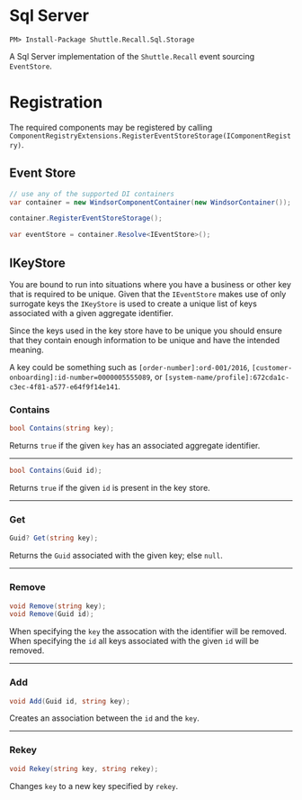 # Sql Server

```
PM> Install-Package Shuttle.Recall.Sql.Storage
```

A Sql Server implementation of the `Shuttle.Recall` event sourcing `EventStore`.

# Registration

The required components may be registered by calling `ComponentRegistryExtensions.RegisterEventStoreStorage(IComponentRegistry)`.

## Event Store

``` c#
// use any of the supported DI containers
var container = new WindsorComponentContainer(new WindsorContainer());

container.RegisterEventStoreStorage();

var eventStore = container.Resolve<IEventStore>();
```

## IKeyStore

You are bound to run into situations where you have a business or other key that is required to be unique.  Given that the `IEventStore` makes use of only surrogate keys the `IKeyStore` is used to create a unique list of keys associated with a given aggregate identifier.

Since the keys used in the key store have to be unique you should ensure that they contain enough information to be unique and have the intended meaning.

A key could be something such as `[order-number]:ord-001/2016`, `[customer-onboarding]:id-number=0000005555089`, or `[system-name/profile]:672cda1c-c3ec-4f81-a577-e64f9f14e141`.

### Contains

``` c#
bool Contains(string key);
```

Returns `true` if the given `key` has an associated aggregate identifier.

---
``` c#
bool Contains(Guid id);
```

Returns `true` if the given `id` is present in the key store.

---
### Get

``` c#
Guid? Get(string key);
```

Returns the `Guid` associated with the given key; else `null`.

---
### Remove

``` c#
void Remove(string key);
void Remove(Guid id);
```

When specifying the `key` the assocation with the identifier will be removed.  When specifying the `id` all keys associated with the given `id` will be removed.

---
### Add

``` c#
void Add(Guid id, string key);
```

Creates an association between the `id` and the `key`.

---
### Rekey

``` c#
void Rekey(string key, string rekey);
```

Changes `key` to a new key specified by `rekey`.


